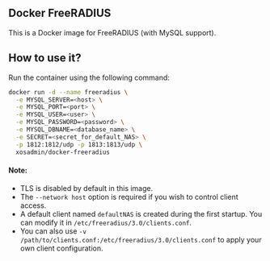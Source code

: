## Docker FreeRADIUS

This is a Docker image for FreeRADIUS (with MySQL support).

## How to use it?  
Run the container using the following command:
  
```bash
docker run -d --name freeradius \
  -e MYSQL_SERVER=<host> \
  -e MYSQL_PORT=<port> \
  -e MYSQL_USER=<user> \
  -e MYSQL_PASSWORD=<password> \
  -e MYSQL_DBNAME=<database_name> \
  -e SECRET=<secret_for_default_NAS> \
  -p 1812:1812/udp -p 1813:1813/udp \
  xosadmin/docker-freeradius
```
  
#### Note:  
- TLS is disabled by default in this image.
- The `--network host` option is required if you wish to control client access.
- A default client named `defaultNAS` is created during the first startup. You can modify it in `/etc/freeradius/3.0/clients.conf`.
- You can also use `-v /path/to/clients.conf:/etc/freeradius/3.0/clients.conf` to apply your own client configuration.

